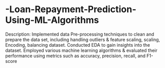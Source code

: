 # -Loan-Repayment-Prediction-Using-ML-Algorithms
 Description: Implemented data Pre-processing techniques to clean and prepare the data set, including handling outliers & feature scaling, scaling, Encoding, balancing dataset. 
 Conducted EDA to gain insights into the dataset.
 Employed various machine learning algorithms & evaluated their performance using metrics such as accuracy, precision, recall, and F1-score
